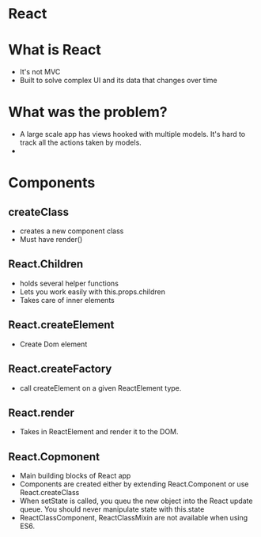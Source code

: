 # React
# What is React
- It's not MVC
- Built to solve complex UI and its data that changes over time

# What was the problem?
- A large scale app has views hooked with multiple models. It's hard to track all the actions taken by models. 
-

# Components
## createClass
- creates a new component class
- Must have render()

## React.Children
- holds several helper functions
- Lets you work easily with this.props.children 
- Takes care of inner elements

## React.createElement
- Create Dom element

## React.createFactory
- call createElement on a given ReactElement type. 

## React.render
- Takes in ReactElement and render it to the DOM. 

## React.Copmonent
- Main building blocks of React app
- Components are created either by extending React.Component or use React.createClass
- When setState is called, you queu the new object into the React update queue. You should never manipulate state with this.state
- ReactClassComponent, ReactClassMixin are not available when using ES6.